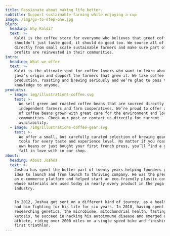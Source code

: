 ```yaml
---
title: Passionate about making life better.
subtitle: Support sustainable farming while enjoying a cup
image: /img/go-to-step-one.jpg
blurb:
  heading: Why Kaldi?
  text: >-
    Kaldi is the coffee store for everyone who believes that great coffee
    shouldn't just taste good, it should do good too. We source all of our beans
    directly from small scale sustainable farmers and make sure part of the
    profits are reinvested in their communities.
intro:
  heading: What we offer
  text: >-
    Kaldi is the ultimate spot for coffee lovers who want to learn about their
    java’s origin and support the farmers that grew it. We take coffee
    production, roasting and brewing seriously and we’re glad to pass that
    knowledge to anyone.
products:
  - image: img/illustrations-coffee.svg
    text: >-
      We sell green and roasted coffee beans that are sourced directly from
      independent farmers and farm cooperatives. We’re proud to offer a variety
      of coffee beans grown with great care for the environment and local
      communities. Check our post or contact us directly for current
      availability.
  - image: /img/illustrations-coffee-gear.svg
    text: >-
      We offer a small, but carefully curated selection of brewing gear and
      tools for every taste and experience level. No matter if you roast your
      own beans or just bought your first french press, you’ll find a gadget to
      fall in love with in our shop.
about:
  heading: About Joshua
  text: >-
    Joshua has spent the better part of twenty years helping founders get from
    idea to launch and from launch to thriving company. He was the president of
    an e-commerce platform and helped start an eco-friendly plastic company,
    whose materials are used today in nearly every product in the yoga and shoe
    industry. 


    In 2012, Joshua got sent on a different kind of journey, as a health crisis
    had him fighting for his life for six years. In 2018, having spent years
    researching genetics, the microbiome, mitochondrial health, fasting and
    ketosis, he succeed in hacking his autoimmune disease and emerged an
    athlete, riding over 2000 miles on a single speed bike and finishing his
    first triathlon.
---
```


